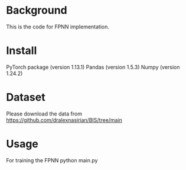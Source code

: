 # Background

This is the code for FPNN implementation. 

# Install
PyTorch package (version 1.13.1)
Pandas (version 1.5.3)
Numpy (version 1.24.2)

# Dataset
Please download the data from https://github.com/dralexnasirian/BIS/tree/main

# Usage
For training the FPNN
python main.py




